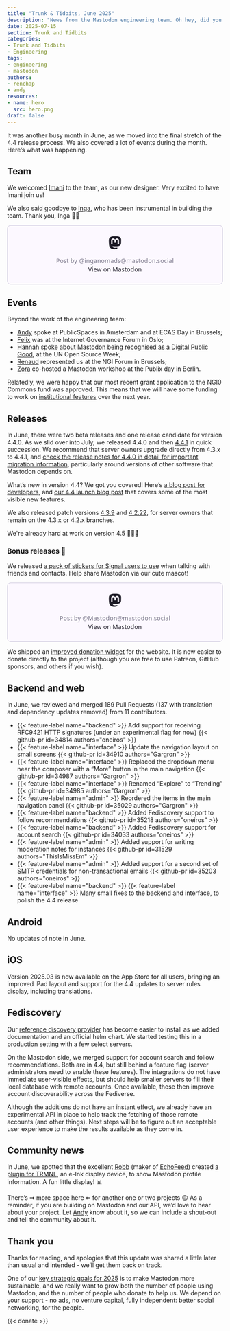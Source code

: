 ```yaml
---
title: "Trunk & Tidbits, June 2025"
description: "News from the Mastodon engineering team. Oh hey, did you hear that Mastodon 4.4 is out?"
date: 2025-07-15
section: Trunk and Tidbits
categories:
- Trunk and Tidbits
- Engineering
tags:
- engineering
- mastodon
authors:
- renchap
- andy
resources:
- name: hero
  src: hero.png
draft: false
---
```


It was another busy month in June, as we moved into the final stretch of the 4.4 release process. We also covered a lot of events during the month. Here’s what was happening.

## Team

We welcomed [Imani](https://mastodon.social/@imanijoy) to the team, as our new designer. Very excited to have Imani join us!

We also said goodbye to [Inga](https://mastodon.social/@inganomads), who has been instrumental in building the team. Thank you, Inga 🙏🏻

<blockquote class="mastodon-embed" data-embed-url="https://mastodon.social/@inganomads/114678177720568140/embed" style="background: #FCF8FF; border-radius: 8px; border: 1px solid #C9C4DA; margin: 0; max-width: 540px; min-width: 270px; overflow: hidden; padding: 0;"> <a href="https://mastodon.social/@inganomads/114678177720568140" target="_blank" style="align-items: center; color: #1C1A25; display: flex; flex-direction: column; font-family: system-ui, -apple-system, BlinkMacSystemFont, 'Segoe UI', Oxygen, Ubuntu, Cantarell, 'Fira Sans', 'Droid Sans', 'Helvetica Neue', Roboto, sans-serif; font-size: 14px; justify-content: center; letter-spacing: 0.25px; line-height: 20px; padding: 24px; text-decoration: none;"> <svg xmlns="http://www.w3.org/2000/svg" xmlns:xlink="http://www.w3.org/1999/xlink" width="32" height="32" viewBox="0 0 79 75"><path d="M63 45.3v-20c0-4.1-1-7.3-3.2-9.7-2.1-2.4-5-3.7-8.5-3.7-4.1 0-7.2 1.6-9.3 4.7l-2 3.3-2-3.3c-2-3.1-5.1-4.7-9.2-4.7-3.5 0-6.4 1.3-8.6 3.7-2.1 2.4-3.1 5.6-3.1 9.7v20h8V25.9c0-4.1 1.7-6.2 5.2-6.2 3.8 0 5.8 2.5 5.8 7.4V37.7H44V27.1c0-4.9 1.9-7.4 5.8-7.4 3.5 0 5.2 2.1 5.2 6.2V45.3h8ZM74.7 16.6c.6 6 .1 15.7.1 17.3 0 .5-.1 4.8-.1 5.3-.7 11.5-8 16-15.6 17.5-.1 0-.2 0-.3 0-4.9 1-10 1.2-14.9 1.4-1.2 0-2.4 0-3.6 0-4.8 0-9.7-.6-14.4-1.7-.1 0-.1 0-.1 0s-.1 0-.1 0 0 .1 0 .1 0 0 0 0c.1 1.6.4 3.1 1 4.5.6 1.7 2.9 5.7 11.4 5.7 5 0 9.9-.6 14.8-1.7 0 0 0 0 0 0 .1 0 .1 0 .1 0 0 .1 0 .1 0 .1.1 0 .1 0 .1.1v5.6s0 .1-.1.1c0 0 0 0 0 .1-1.6 1.1-3.7 1.7-5.6 2.3-.8.3-1.6.5-2.4.7-7.5 1.7-15.4 1.3-22.7-1.2-6.8-2.4-13.8-8.2-15.5-15.2-.9-3.8-1.6-7.6-1.9-11.5-.6-5.8-.6-11.7-.8-17.5C3.9 24.5 4 20 4.9 16 6.7 7.9 14.1 2.2 22.3 1c1.4-.2 4.1-1 16.5-1h.1C51.4 0 56.7.8 58.1 1c8.4 1.2 15.5 7.5 16.6 15.6Z" fill="currentColor"/></svg> <div style="color: #787588; margin-top: 16px;">Post by @inganomads@mastodon.social</div> <div style="font-weight: 500;">View on Mastodon</div> </a> </blockquote> <script data-allowed-prefixes="https://mastodon.social/" async src="https://mastodon.social/embed.js"></script>

## Events

Beyond the work of the engineering team:
- [Andy](https://macaw.social/@andypiper) spoke at PublicSpaces in Amsterdam and at ECAS Day in Brussels;
- [Felix](https://mastodon.social/@mellifluousbox) was at the Internet Governance Forum in Oslo;
- [Hannah](https://hachyderm.io/@haubles) spoke about [Mastodon being recognised as a Digital Public Good](https://blog.joinmastodon.org/2025/06/mastodon-dpga/), at the UN Open Source Week;
- [Renaud](https://oisaur.com/@renchap) represented us at the NGI Forum in Brussels;
- [Zora](https://mastodon.social/@zoraxzora) co-hosted a Mastodon workshop at the Publix day in Berlin.

Relatedly, we were happy that our most recent grant application to the NGI0 Commons fund was approved. This means that we will have some funding to work on [institutional features](https://nlnet.nl/project/Mastodon-for-institutions/) over the next year.

## Releases

In June, there were two beta releases and one release candidate for version 4.4.0. As we slid over into July, we released 4.4.0 and then [4.4.1](https://github.com/mastodon/mastodon/releases/v4.4.1) in quick succession. We recommend that server owners upgrade directly from 4.3.x to 4.4.1, and [check the release notes for 4.4.0 in detail for important migration information](https://github.com/mastodon/mastodon/releases/tag/v4.4.0), particularly around versions of other software that Mastodon depends on.

What’s new in version 4.4? We got you covered! Here’s [a blog post for developers](https://blog.joinmastodon.org/2025/07/mastodon-4-4-for-devs/), and [our 4.4 launch blog post](https://blog.joinmastodon.org/2025/07/mastodon-4.4/) that covers some of the most visible new features.

We also released patch versions [4.3.9](https://github.com/mastodon/mastodon/releases/tag/v4.3.9) and [4.2.22](https://github.com/mastodon/mastodon/releases/tag/v4.2.22), for server owners that remain on the 4.3.x or 4.2.x branches.

We're already hard at work on version 4.5 🧑🏻‍💻

### Bonus releases 🎉

We released [a pack of stickers for Signal users to use](https://signal.art/addstickers/#pack_id=43a9c3e16e24b2f182e2d3e03a7e1338&pack_key=87a129905fbe7371568eef6485f93a81b7569a963bf711063bf804123a075083) when talking with friends and contacts. Help share Mastodon via our cute mascot!

<blockquote class="mastodon-embed" data-embed-url="https://mastodon.social/@Mastodon/114749156199964168/embed" style="background: #FCF8FF; border-radius: 8px; border: 1px solid #C9C4DA; margin: 0; max-width: 540px; min-width: 270px; overflow: hidden; padding: 0;"> <a href="https://mastodon.social/@Mastodon/114749156199964168" target="_blank" style="align-items: center; color: #1C1A25; display: flex; flex-direction: column; font-family: system-ui, -apple-system, BlinkMacSystemFont, 'Segoe UI', Oxygen, Ubuntu, Cantarell, 'Fira Sans', 'Droid Sans', 'Helvetica Neue', Roboto, sans-serif; font-size: 14px; justify-content: center; letter-spacing: 0.25px; line-height: 20px; padding: 24px; text-decoration: none;"> <svg xmlns="http://www.w3.org/2000/svg" xmlns:xlink="http://www.w3.org/1999/xlink" width="32" height="32" viewBox="0 0 79 75"><path d="M63 45.3v-20c0-4.1-1-7.3-3.2-9.7-2.1-2.4-5-3.7-8.5-3.7-4.1 0-7.2 1.6-9.3 4.7l-2 3.3-2-3.3c-2-3.1-5.1-4.7-9.2-4.7-3.5 0-6.4 1.3-8.6 3.7-2.1 2.4-3.1 5.6-3.1 9.7v20h8V25.9c0-4.1 1.7-6.2 5.2-6.2 3.8 0 5.8 2.5 5.8 7.4V37.7H44V27.1c0-4.9 1.9-7.4 5.8-7.4 3.5 0 5.2 2.1 5.2 6.2V45.3h8ZM74.7 16.6c.6 6 .1 15.7.1 17.3 0 .5-.1 4.8-.1 5.3-.7 11.5-8 16-15.6 17.5-.1 0-.2 0-.3 0-4.9 1-10 1.2-14.9 1.4-1.2 0-2.4 0-3.6 0-4.8 0-9.7-.6-14.4-1.7-.1 0-.1 0-.1 0s-.1 0-.1 0 0 .1 0 .1 0 0 0 0c.1 1.6.4 3.1 1 4.5.6 1.7 2.9 5.7 11.4 5.7 5 0 9.9-.6 14.8-1.7 0 0 0 0 0 0 .1 0 .1 0 .1 0 0 .1 0 .1 0 .1.1 0 .1 0 .1.1v5.6s0 .1-.1.1c0 0 0 0 0 .1-1.6 1.1-3.7 1.7-5.6 2.3-.8.3-1.6.5-2.4.7-7.5 1.7-15.4 1.3-22.7-1.2-6.8-2.4-13.8-8.2-15.5-15.2-.9-3.8-1.6-7.6-1.9-11.5-.6-5.8-.6-11.7-.8-17.5C3.9 24.5 4 20 4.9 16 6.7 7.9 14.1 2.2 22.3 1c1.4-.2 4.1-1 16.5-1h.1C51.4 0 56.7.8 58.1 1c8.4 1.2 15.5 7.5 16.6 15.6Z" fill="currentColor"/></svg> <div style="color: #787588; margin-top: 16px;">Post by @Mastodon@mastodon.social</div> <div style="font-weight: 500;">View on Mastodon</div> </a> </blockquote> <script data-allowed-prefixes="https://mastodon.social/" async src="https://mastodon.social/embed.js"></script>

We shipped an [improved donation widget](https://joinmastodon.org/sponsors#donate) for the website. It is now easier to donate directly to the project (although you are free to use Patreon, GitHub sponsors, and others if you wish).

## Backend and web

In June, we reviewed and merged 189 Pull Requests (137 with translation and dependency updates removed) from 11 contributors.

<div class="features-list">

- {{< feature-label name="backend" >}} Add support for receiving RFC9421 HTTP signatures (under an experimental flag for now) {{< github-pr id=34814 authors="oneiros" >}}
- {{< feature-label name="interface" >}} Update the navigation layout on small screens {{< github-pr id=34910 authors="Gargron" >}}
- {{< feature-label name="interface" >}} Replaced the dropdown menu near the composer with a “More” button in the main navigation {{< github-pr id=34987 authors="Gargron" >}}
- {{< feature-label name="interface" >}} Renamed “Explore” to “Trending” {{< github-pr id=34985 authors="Gargron" >}}
- {{< feature-label name="admin" >}} Reordered the items in the main navigation panel {{< github-pr id=35029 authors="Gargron" >}}
- {{< feature-label name="backend" >}} Added Fediscovery support to follow recommendations {{< github-pr id=35218 authors="oneiros" >}}
- {{< feature-label name="backend" >}} Added Fediscovery support for account search {{< github-pr id=34033 authors="oneiros" >}}
- {{< feature-label name="admin" >}} Added support for writing moderation notes for instances {{< github-pr id=31529 authors="ThisIsMissEm" >}}
- {{< feature-label name="admin" >}} Added support for a second set of SMTP credentials for non-transactional emails {{< github-pr id=35203 authors="oneiros" >}}
- {{< feature-label name="backend" >}} {{< feature-label name="interface" >}} Many small fixes to the backend and interface, to polish the 4.4 release

</div>

## Android

No updates of note in June.

## iOS

Version 2025.03 is now available on the App Store for all users, bringing an improved iPad layout and support for the 4.4 updates to server rules display, including translations.

## Fediscovery

Our [reference discovery provider](https://www.notion.so/Github-25298b9f28d04f9fb4b8cff033b83246?pvs=21) has become easier to install as we added documentation and an official helm chart. We started testing this in a production setting with a few select servers.

On the Mastodon side, we merged support for account search and follow recommendations. Both are in 4.4, but still behind a feature flag (server administrators need to enable these features). The integrations do not have immediate user-visible effects, but should help smaller servers to fill their local database with remote accounts. Once available, these then improve account discoverability across the Fediverse.

Although the additions do not have an instant effect, we already have an experimental API in place to help track the fetching of those remote accounts (and other things). Next steps will be to figure out an acceptable user experience to make the results available as they come in.

## Community news

In June, we spotted that the excellent [Robb](https://social.lol/@robb) (maker of [EchoFeed](https://echofeed.app/)) created [a plugin for TRMNL](https://github.com/rknightuk/trmnl-mastodon-profile), an e-Ink display device, to show Mastodon profile information. A fun little display! 📊

There’s ➡ more space here ⬅ for another one or two projects 😉 As a reminder, if you are building on Mastodon and our API, we’d love to hear about your project. Let [Andy](https://macaw.social/@andypiper) know about it, so we can include a shout-out and tell the community about it.

## Thank you

Thanks for reading, and apologies that this update was shared a little later than usual and intended - we’ll get them back on track.

One of our [key strategic goals for 2025](https://blog.joinmastodon.org/2025/06/mastodon-2025/) is to make Mastodon more sustainable, and we really want to grow both the number of people using Mastodon, and the number of people who donate to help us. We depend on your support - no ads, no venture capital, fully independent: better social networking, for the people.

{{< donate >}}
